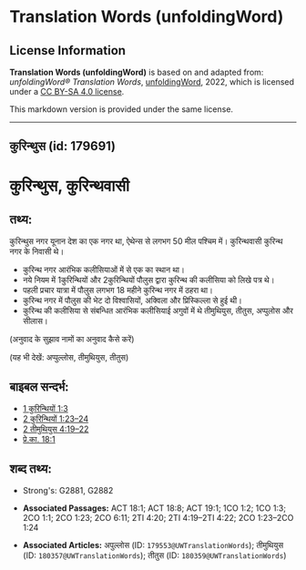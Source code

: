 # Translation Words (unfoldingWord)

## License Information

**Translation Words (unfoldingWord)** is based on and adapted from: _unfoldingWord® Translation Words_, [unfoldingWord](https://unfoldingword.org/utw), 2022, which is licensed under a [CC BY-SA 4.0 license](https://creativecommons.org/licenses/by-sa/4.0/legalcode.en).

This markdown version is provided under the same license.



--------------------------------

## कुरिन्थुस (id: 179691)

कुरिन्थुस, कुरिन्थवासी
======================

तथ्य:
-----

कुरिन्थुस नगर यूनान देश का एक नगर था, ऐथेन्स से लगभग 50 मील पश्चिम में। कुरिन्थवासी कुरिन्थ नगर के निवासी थे।

* कुरिन्थ नगर आरंभिक कलीसियाओं में से एक का स्थान था।
* नये नियम में 1कुरिन्थियों और 2कुरिन्थियों पौलुस द्वारा कुरिन्थ की कलीसिया को लिखे पत्र थे।
* पहली प्रचार यात्रा में पौलुस लगभग 18 महीने कुरिन्थ नगर में ठहरा था।
* कुरिन्थ नगर में पौलुस की भेट दो विश्वासियों, अक्विला और प्रिस्किल्ला से हुई थी।
* कुरिन्थ की कलीसिया से संबन्धित आरंभिक कलीसियाई अगुवों में थे तीमुथियुस, तीतुस, अप्पुलोस और सीलास।

(अनुवाद के सुझाव नामों का अनुवाद कैसे करें)

(यह भी देखें: अप्पुल्लोस, तीमुथियुस, तीतुस)

बाइबल सन्दर्भ:
--------------

* [1 कुरिन्थियों 1:3](https://ref.ly/1Cor0:0)
* [2 कुरिन्थियों 1:23–24](https://ref.ly/2Cor0:0)
* [2 तीमुथियुस 4:19–22](https://ref.ly/2Tim0:0)
* [प्रे.का. 18:1](https://ref.ly/Acts18:1)

शब्द तथ्य:
----------

* Strong's: G2881, G2882

* **Associated Passages:** ACT 18:1; ACT 18:8; ACT 19:1; 1CO 1:2; 1CO 1:3; 2CO 1:1; 2CO 1:23; 2CO 6:11; 2TI 4:20; 2TI 4:19–2TI 4:22; 2CO 1:23–2CO 1:24
* **Associated Articles:** अपुल्लोस (ID: `179553@UWTranslationWords`); तीमुथियुस (ID: `180357@UWTranslationWords`); तीतुस (ID: `180359@UWTranslationWords`)

